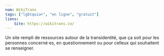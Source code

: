 ```yaml
---
nom: WikiTrans
tags: ["lgbtquia+", "en ligne", "gratuit"]
liens:
    Site: https://wikitrans.co/
---
```

Un site rempli de ressources autour de la transidentité, que ça soit pour les personnes concerné⋅es, en questionnement ou pour celleux qui souhaitent se renseigner.